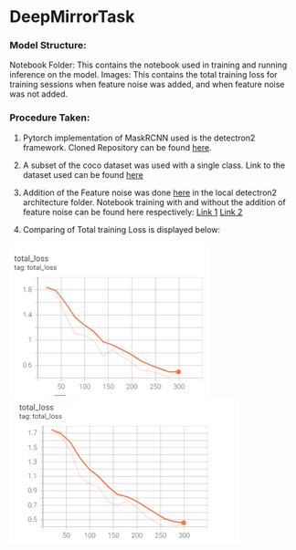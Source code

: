 # DeepMirrorTask

### Model Structure:

Notebook Folder: This contains the notebook used in training and running inference on the model.
Images: This contains the total training loss for training sessions when feature noise was added, and when feature noise was not added.


### Procedure Taken:

1) Pytorch implementation of MaskRCNN used is the detectron2 framework. Cloned Repository can be found [here]('https://drive.google.com/drive/folders/13Rx9_MBTskwU5TsZXGHITu06SNQnqyo6?usp=sharing').

2) A subset of the coco dataset was used with a single class. Link to the dataset used can be found [here]('https://drive.google.com/drive/folders/18Tf_K4bwFgPieSTxdP_Jqavv5ZhRWuTX?usp=sharing')

3) Addition of the Feature noise was done [here]('https://drive.google.com/file/d/1YNlQWaL1a0UHPEHCXPASzTyORGy6a4HM/view?usp=sharing') in the local detectron2 architecture folder.
Notebook training with and without the addition of feature noise can be found here respectively: [Link 1]('https://github.com/kene111/DeepMirrorTask/blob/main/NoteBooks/Deep_Mirror_ML_Task_Feature_Noise.ipynb')
[Link 2]('https://github.com/kene111/DeepMirrorTask/blob/main/NoteBooks/Deep_Mirror_ML_Task_No_Feature_Noise.ipynb')

4) Comparing of Total training Loss is displayed below:



![Total Loss - With Feature Noise](images/Training_Loss_Feature_Noise.png)
![Total Loss - - Without Feature Noise](images/Training_Loss_No_Feature_Noise.png)
